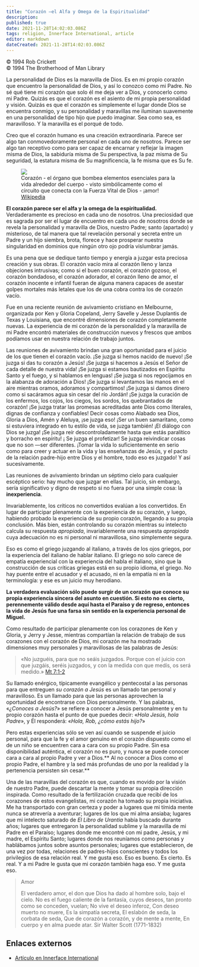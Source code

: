 ```yaml
---
title: "Corazón —el Alfa y Omega de la Espiritualidad"
description: 
published: true
date: 2021-11-28T14:02:03.086Z
tags: religion, Innerface International, article
editor: markdown
dateCreated: 2021-11-28T14:02:03.086Z
---
```


<p class="v-card v-sheet theme--light grey lighten-3 px-2">© 1994 Rob Crickett<br>© 1994 The Brotherhood of Man Library</p>


La personalidad de Dios es la maravilla de Dios. Es en mi propio corazón que encuentro la personalidad de Dios, y así lo conozco como mi Padre. No sé qué tiene mi corazón que solo él me deja ver a Dios, y conocerlo como mi Padre. Quizás es que el corazón es el asiento de mi propia personalidad y visión. Quizás es que el corazón es simplemente el lugar donde Dios se encuentra conmigo, y su personalidad y maravillas me iluminan suavemente en una personalidad de tipo hijo que puedo imaginar. Sea como sea, es maravilloso. Y la maravilla es el porqué de todo.

Creo que el corazón humano es una creación extraordinaria. Parece ser algo tan conmovedoramente personal en cada uno de nosotros. Parece ser algo tan receptivo como para ser capaz de encarnar y reflejar la imagen misma de Dios, la sabiduría misma de Su perspectiva, la paz misma de Su seguridad, la estatura misma de Su magnificencia, la fe misma que es Su fe.

<figure id="Figure_1" class="image urantiapedia">
<img src="/image/article/Rob_Crickett/Heart_Alpha_and_Omega_of_Spirituality/Diagram_of_the_human_heart.jpg">
<figcaption>Corazón - el órgano que bombea elementos esenciales para la vida alrededor del cuerpo - visto simbólicamente como el circuito que conecta con la Fuerza Vital de Dios - ¡amor! <a href="https://commons.wikimedia.org/wiki/File:Diagram_of_the_human_heart_(cropped).svg">Wikipedia</a></figcaption>
</figure>

**El corazón parece ser el alfa y la omega de la espiritualidad.** Verdaderamente es precioso en cada uno de nosotros. Una preciosidad que es sagrada por ser el lugar de encuentro en cada uno de nosotros donde se revela la personalidad y maravilla de Dios, nuestro Padre; santo (apartado) y misterioso, de tal manera que tal revelación personal y secreta entre un Padre y un hijo siembra, brota, florece y hace prosperar nuestra singularidad en dominios que ningún otro ojo podría vislumbrar jamás.

Es una pena que se dedique tanto tiempo y energía a juzgar esta preciosa creación y sus obras. El corazón vacío mira al corazón lleno y lanza objeciones intrusivas; como si el buen corazón, el corazón gozoso, el corazón bondadoso, el corazón adorador, el corazón lleno de amor, el corazón inocente e infantil fueran de alguna manera capaces de asestar golpes mortales más letales que los de una cobra contra los de corazón vacío.

Fue en una reciente reunión de avivamiento cristiano en Melbourne, organizada por Ken y Gloria Copeland, Jerry Savelle y Jesse Duplantis de Texas y Louisiana, que encontré dimensiones de corazón completamente nuevas. La experiencia de mi corazón de la personalidad y la maravilla de mi Padre encontró materiales de construcción nuevos y frescos que ambos podíamos usar en nuestra relación de trabajo juntos.

Las reuniones de avivamiento brindan una gran oportunidad para el juicio de los que tienen el corazón vacío. ¡Se juzga si hemos nacido de nuevo! ¡Se juzga si das tu corazón a Jesús! ¡Se juzga si hacemos a Jesús el Señor de cada detalle de nuestra vida! ¡Se juzga si estamos bautizados en Espíritu Santo y el fuego, y si hablamos en lenguas! ¡Se juzga si nos regocijamos en la alabanza de adoración a Dios! ¡Se juzga si levantamos las manos en el aire mientras oramos, adoramos y compartimos! ¡Se juzga si damos dinero como si sacáramos agua sin cesar del río Jordán! ¡Se juzga la curación de los enfermos, los cojos, los ciegos, los sordos, los quebrantados de corazón! ¡Se juzga tratar las promesas acreditadas ante Dios como literales, dignas de confianza y confiables! Decir cosas como Alabado sea Dios, Gloria a Dios, Amén y Aleluya, ¡se juzga eso! ¡Ser un buen samaritano, como si estuviera integrado en tu estilo de vida, se juzga también! ¡El diálogo con Dios se juzga! ¡Se juzga reír descontroladamente hasta que estás paralítico y borracho en espíritu! ¡ Se juzga el profetizar! Se juzga reivindicar cosas que no son —ser diferentes. ¡Tomar la vida lo suficientemente en serio como para creer y actuar en la vida y las enseñanzas de Jesús, y el pacto de la relación padre-hijo entre Dios y el hombre, todo eso es juzgado! Y así sucesivamente.

Las reuniones de avivamiento brindan un séptimo cielo para cualquier escéptico serio: hay mucho que juzgar en ellas. Tal juicio, sin embargo, sería significativo y digno de respeto si no fuera por una simple cosa: la **inexperiencia**.

Invariablemente, los críticos no convertidos evalúan a los convertidos. En lugar de participar plenamente con la experiencia de su corazón, y luego, habiendo probado la experiencia de su propio corazón, llegando a su propia conclusión. Más bien, están controlando su corazón mientras su intelecto calcula su respuesta _apropiada_, invariablemente una respuesta _apropiada_ cuya adecuación no es ni personal ni maravillosa, sino simplemente segura.

Eso es como el griego juzgando al italiano, a través de los ojos griegos, por la experiencia del italiano de hablar italiano. El griego no solo carece de empatía experiencial con la experiencia del habla el italiano, sino que la construcción de sus críticas griegas está en su propio idioma, el griego. No hay puente entre el acusador y el acusado, ni en la empatía ni en la terminología: y ese es un juicio muy herodiano.

**La verdadera evaluación sólo puede surgir de un corazón que conoce su propia experiencia sincera del asunto en cuestión. Si esto no es cierto, perennemente válido desde aquí hasta el Paraíso y de regreso, entonces la vida de Jesús fue una farsa sin sentido en la experiencia personal de Miguel.**

Como resultado de participar plenamente con los corazones de Ken y Gloria, y Jerry y Jesse, mientras compartían la relación de trabajo de sus corazones con el corazón de Dios, mi corazón me ha mostrado dimensiones muy personales y maravillosas de las palabras de Jesús:

> «No juzguéis, para que no seáis juzgados. Porque con el juicio con que juzgáis, seréis juzgados, y con la medida con que medís, os será medido.» [Mt 7:1-2](/es/Bible/Matthew/7#v1)

Su llamado enérgico, típicamente evangélico y pentecostal a las personas para que entreguen _su corazón a Jesús_ es un llamado tan personal y maravilloso. Es un llamado para que las personas aprovechen la oportunidad de encontrarse con Dios personalmente. Y las palabras, «_¿Conoces a Jesús?_» se refiere a conocer a Jesús personalmente y en tu propio corazón hasta el punto de que puedes decir: «_Hola Jesús, hola Padre_», y Él responderá: «_Hola, Rob, ¿cómo estás hijo?_»

Pero estas experiencias sólo se ven así cuando se suspende el juicio personal, para que la fe y el amor genuino en el corazón dispuesto como el de un niño se encuentren cara a cara con su propio Padre. Sin esa disponibilidad auténtica, el corazón no es puro, y nunca se puede conocer cara a cara al propio Padre y ver a Dios.** Al no conocer a Dios como el propio Padre, el hambre y la sed más profundas de uno por la realidad y la pertenencia persisten sin cesar.**

Una de las maravillas del corazón es que, cuando es movido por la visión de nuestro Padre, puede descartar la mente y tomar su propia dirección inspirada. Como resultado de la fertilización cruzada que recibí de los corazones de estos evangelistas, mi corazón ha tomado su propia iniciativa. Me ha transportado con gran certeza y poder a lugares que mi tímida mente nunca se atrevería a aventurar; lugares de los que mi alma ansiaba; lugares que mi intelecto saturado de _El Libro de Urantia_ había buscado durante años; lugares que entregaron la personalidad sublime y la maravilla de mi Padre en el Paraíso; lugares donde me encontré con mi padre, Jesús, y mi madre, el Espíritu Santo; lugares donde nos reuníamos como personas y hablábamos juntos sobre asuntos personales; lugares que establecieron, de una vez por todas, relaciones de padres-hijos conscientes y todos los privilegios de esa relación real. Y me gusta eso. Eso es bueno. Es cierto. Es real. Y a mi Padre le gusta que mi corazón también haga eso. Y me gusta eso.

> Amor
>
> El verdadero amor, el don que Dios ha dado
> al hombre solo, bajo el cielo.
> No es el fuego caliente de la fantasía,
> cuyos deseos, tan pronto como se conceden, vuelan;
> No vive el deseo inferoz,
> Con deseo muerto no muere,
> Es la simpatía secreta,
> El eslabón de seda, la corbata de seda,
> Que de corazón a corazón, y de mente a mente,
> En cuerpo y en alma puede atar.
>    Sir Walter Scott (1771-1832)

## Enlaces externos

* [Artículo en Innerface International](https://urantia-book.org/archive/newsletters/innerface/vol1_3/page7.html)
